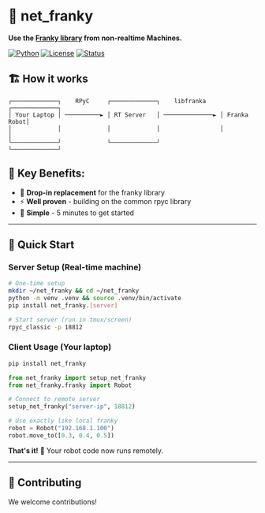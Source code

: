 # 🤖 net_franky

**Use the [Franky library](https://github.com/TimSchneider42/franky) from non-realtime Machines.**

[![Python](https://img.shields.io/badge/python-3.11+-blue.svg)](https://python.org)
[![License](https://img.shields.io/badge/license-MIT-green.svg)](LICENSE)
[![Status](https://img.shields.io/badge/status-alpha-orange.svg)]()


## 🏗️ How it works

```
┌─────────────┐    RPyC     ┌─────────────┐    libfranka    ┌─────────────┐
│ Your Laptop │ ──────────► │ RT Server   │ ──────────────► │ Franka Robot│
│             │             │             │                 │             │
└─────────────┘             └─────────────┘                 └─────────────┘
```


## 🎯 Key Benefits:
- 🔌 **Drop-in replacement** for the franky library
- ⚡ **Well proven** - building on the common rpyc library
- 🚀 **Simple** - 5 minutes to get started

---

## 🚀 Quick Start

### Server Setup (Real-time machine)
```bash
# One-time setup
mkdir ~/net_franky && cd ~/net_franky
python -m venv .venv && source .venv/bin/activate
pip install net_franky.[server]

# Start server (run in tmux/screen)
rpyc_classic -p 18812
```

### Client Usage (Your laptop)
```bash
pip install net_franky
```

```python
from net_franky import setup_net_franky
from net_franky.franky import Robot

# Connect to remote server
setup_net_franky("server-ip", 18812)

# Use exactly like local franky
robot = Robot("192.168.1.100")
robot.move_to([0.3, 0.4, 0.5])
```

**That's it!** 🎉 Your robot code now runs remotely.


---

## 🤝 Contributing

We welcome contributions!
